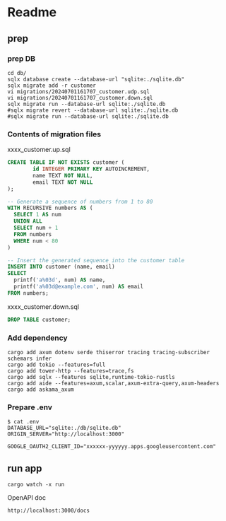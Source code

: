 # Readme

## prep

### prep DB

```text
cd db/
sqlx database create --database-url "sqlite:./sqlite.db"
sqlx migrate add -r customer
vi migrations/20240701161707_customer.udp.sql
vi migrations/20240701161707_customer.down.sql
sqlx migrate run --database-url sqlite:./sqlite.db
#sqlx migrate revert --database-url sqlite:./sqlite.db
#sqlx migrate run --database-url sqlite:./sqlite.db
```

### Contents of migration files

xxxx_customer.up.sql

```sql
CREATE TABLE IF NOT EXISTS customer (
        id INTEGER PRIMARY KEY AUTOINCREMENT,
        name TEXT NOT NULL,
        email TEXT NOT NULL
);

-- Generate a sequence of numbers from 1 to 80
WITH RECURSIVE numbers AS (
  SELECT 1 AS num
  UNION ALL
  SELECT num + 1
  FROM numbers
  WHERE num < 80
)

-- Insert the generated sequence into the customer table
INSERT INTO customer (name, email)
SELECT
  printf('a%03d', num) AS name,
  printf('a%03d@example.com', num) AS email
FROM numbers;
```

xxxx_customer.down.sql

```sql
DROP TABLE customer;
```

### Add dependency

```text
cargo add axum dotenv serde thiserror tracing tracing-subscriber schemars infer
cargo add tokio --features=full
cargo add tower-http --features=trace,fs
cargo add sqlx --features sqlite,runtime-tokio-rustls
cargo add aide --features=axum,scalar,axum-extra-query,axum-headers
cargo add askama_axum
```

### Prepare .env

```text
$ cat .env 
DATABASE_URL="sqlite:./db/sqlite.db"
ORIGIN_SERVER="http://localhost:3000"

GOOGLE_OAUTH2_CLIENT_ID="xxxxxx-yyyyyy.apps.googleusercontent.com"
```

## run app

```text
cargo watch -x run
```

OpenAPI doc

```text
http://localhost:3000/docs
```
